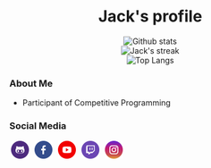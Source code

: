 <h1 align="center">Jack's profile</h1>
<p align="center">
  <img alt="Github stats" src="https://github-readme-stats.vercel.app/api?username=jack41402&show_icons=true&theme=tokyonight&hide_border=true"/>
  <br/>
  <a>
    <img alt="Jack's streak" src="https://github-readme-streak-stats.herokuapp.com?user=jack41402&theme=tokyonight&count_private=true&hide_border=true&date_format=M%20j%5B%2C%20Y%5D"/>
  </a>
  <br/>
  <a>
    <img alt="Top Langs" src="https://github-readme-stats.vercel.app/api/top-langs/?username=jack41402&layout=compact&theme=tokyonight&hide_border=true&hide=html"/>
  </a>
</p>

### About Me

- Participant of Competitive Programming

### Social Media
<p align="left">
  <a style="padding: 3px;" href="https://github.com/jack41402"><img alt="GitHub" title="GitHub" height="32" width="32" src="./img/github.png"></a>
  <a style="padding: 3px;" href="https://www.facebook.com/jack41402"><img alt="Facebook" title="Facebook" height="32" width="32" src="./img/facebook.png"></a>
  <a style="padding: 3px;" href="https://www.youtube.com/channel/jack41402"><img alt="YouTube" title="YouTube" height="32" width="32" src="./img/youtube.png"></a>
  <a style="padding: 3px;" href="https://www.twitch.tv/jack41402"><img alt="Twitch" title="Twitch" height="32" width="32" src="./img/twitch.png"></a>
  <a style="padding: 3px;" href="https://www.instagram.com/lucky368368/"><img alt="Instagram" title="Instagram" height="32" width="32" src="./img/instagram.png"></a>
<!--   <a style="padding: 3px;" href="https://discord.gg/Sugbu3t9zd"><img alt="Discord" title="Discord" height="32" width="32" src="./img/discord.png"></a>
  <a style="padding: 3px;" href="https://paypal.me/YoungUwU"><img alt="Paypal" title="Paypal" height="32" width="32" src="./img/paypal.png"></a>
  <a style="padding: 3px;" href="https://twitter.com/Young___TW"><img alt="Twitter" title="Twitter" height="32" width="32" src="./img/twitter.png"></a> -->
